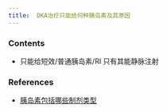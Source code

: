 ```yaml
---
title:  DKA治疗只能给何种胰岛素及其原因
--- 
```


### Contents
- 只能给短效/普通胰岛素/RI 只有其能静脉注射
### References
- [胰岛素包括哪些制剂类型](/胰岛素包括哪些制剂类型)
